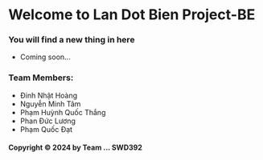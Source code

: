 # Welcome to Lan Dot Bien Project-BE
### You will find a new thing in here

* Coming soon...

### Team Members:

* Đinh Nhật Hoàng
* Nguyễn Minh Tâm
* Phạm Huỳnh Quốc Thắng
* Phan Đức Lương
* Phạm Quốc Đạt


#### Copyright &#169; 2024 by Team ...  SWD392 
